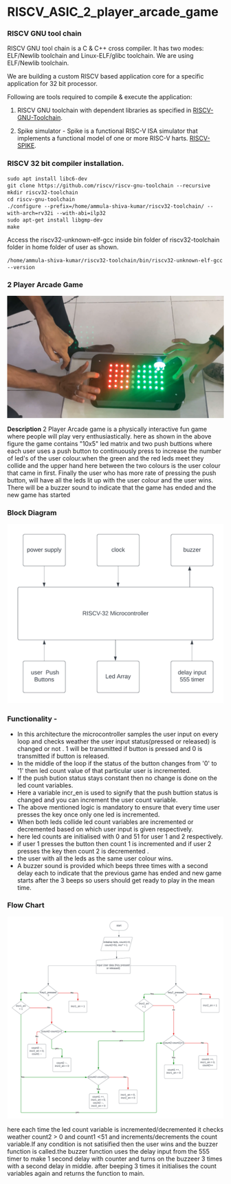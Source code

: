 # RISCV_ASIC_2_player_arcade_game

### RISCV GNU tool chain

RISCV GNU tool chain is a C & C++ cross compiler. It has two modes: ELF/Newlib toolchain and Linux-ELF/glibc toolchain. We are using ELF/Newlib toolchain.

We are building a custom RISCV based application core for a specific application for 32 bit processor. 

Following are tools required to compile & execute the application:

1. RISCV GNU toolchain with dependent libraries as specified in [RISCV-GNU-Toolchain](https://github.com/riscv-collab/riscv-gnu-toolchain).

2. Spike simulator - Spike is a functional RISC-V ISA simulator that implements a functional model of one or more RISC-V harts. [RISCV-SPIKE](https://github.com/riscv-software-src/riscv-isa-sim.git).

### RISCV 32 bit compiler installation.

```
sudo apt install libc6-dev
git clone https://github.com/riscv/riscv-gnu-toolchain --recursive
mkdir riscv32-toolchain
cd riscv-gnu-toolchain
./configure --prefix=/home/ammula-shiva-kumar/riscv32-toolchain/ --with-arch=rv32i --with-abi=ilp32
sudo apt-get install libgmp-dev
make
```

Access the riscv32-unknown-elf-gcc inside bin folder of riscv32-toolchain folder in home folder of user as shown.

```
/home/ammula-shiva-kumar/riscv32-toolchain/bin/riscv32-unknown-elf-gcc --version

```

### 2 Player Arcade Game

![arcade_game](./Images/arcade_game.png)

**Description**
2 Player Arcade game is a physically interactive fun game where people will play very enthusiastically. here as shown in the above figure the game contains "10x5" led matrix and two push buttions where each user uses a push button to continuously press to increase the number of led's of the user colour.when the green and the red leds meet they collide and the upper hand here between the two colours is the  user colour that came in first. Finally the user who has more rate of pressing the push button, will have all the leds lit up with the user colour and the user wins. There will be a buzzer sound to indicate that the game has ended and the new game has started

### Block Diagram

![Block_diagram](./Images/Block_diagram.png)

### Functionality -

- In this architecture the microcontroller samples the user input on every loop and checks weather the user input status(pressed or released) is changed or not . 1 will be transmitted if button is pressed and 0 is transmitted if button is released.
- In the middle of the loop if the status of the button changes from '0' to '1' then led count value of that particular user is incremented.
- If the push bution status stays constant then no change is done on the led count variables.
- Here a variable incr_en is used to signify that the push buttion status is changed and you can increment the user count variable.
- The above mentioned logic is mandatory to ensure that every time user presses the key once only one led is incremented.
- When both leds collide led count variables are incremented or decremented based on which user input is given respectively.
- here led counts are initialised with 0 and 51 for user 1 and 2 respectively.
- if user 1 presses the button then count 1 is incremented and if user 2 presses the key then count 2 is decremented .
- the user with all the leds as the same user colour wins.
- A buzzer sound is provided which beeps three times with a second delay each to indicate that the previous game has ended and new game starts after the 3 beeps so users should get ready to play in the mean time.
  
### Flow Chart

![flow_chart](./Images/flow_chart.png)

here each time the led count variable is incremented/decremented it checks weather count2 > 0 and count1 <51 and increments/decrements the count variable.If any condition is not satisified then the user wins and the buzzer function is called.the buzzer function uses the delay input from the 555 timer to make 1 second delay with counter and turns on the buzzeer 3 times with a second delay in middle. after beeping 3 times it initialises the count variables again and returns the function to main.

